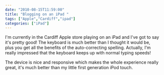 ```yaml
---
date: "2010-08-15T11:59:00"
title: "Blogging on an iPad "
tags: ["Apple","Cardiff","ipad"]
categories: ["iPad"]
---
```


I'm currently in the Cardiff Apple store playing on an iPad and I've got to say it's pretty good!
The keyboard is much better than I thought it would be, plus you get all the benefits of the auto-correcting spelling. Actually, I'm really impressed that the keyboard keeps up with normal typing speeds!

The device is nice and responsive which makes the whole experience really great, it's much better than my little first generation iPod touch.

